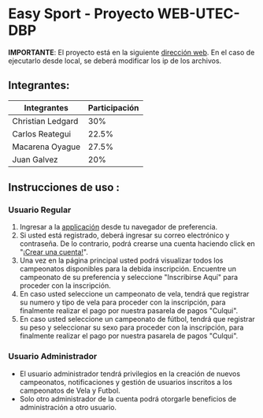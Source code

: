 # Easy Sport - Proyecto WEB-UTEC-DBP

**IMPORTANTE**: El proyecto está en la siguiente [dirección web](http://18.231.72.26/). En el caso de ejecutarlo desde local, se deberá modificar los ip de los archivos.

## Integrantes: 

| Integrantes      |  Participación  |
|------------------|-----------------|
|Christian Ledgard |   30%           |
|Carlos Reategui   |   22.5%         |
|Macarena Oyague   |   27.5%         |
|Juan Galvez       |   20%           |
  
    
 ## Instrucciones de uso :
 ### Usuario Regular
 1. Ingresar a la [applicación](http://18.231.72.26/) desde tu navegador de preferencia.
 2. Si usted está registrado, deberá ingresar su correo electrónico y contraseña. De lo contrario, podrá crearse una cuenta haciendo click en "[¡Crear una cuenta!](http://18.231.72.26/register)".
 3. Una vez en la página principal usted podrá visualizar todos los campeonatos disponibles para la debida inscripción. Encuentre un campeonato de su preferencia y seleccione "Inscribirse Aquí" para proceder con la inscripción.
 4.  En caso usted seleccione un campeonato de vela, tendrá que registrar su numero y  tipo de vela para proceder con la inscripción, para finalmente realizar el pago por nuestra pasarela de pagos "Culqui".
 5. En caso usted seleccione un campeonato de fútbol, tendrá que registrar su peso y seleccionar su sexo para proceder con la inscripción, para finalmente realizar el pago por nuestra pasarela de pagos "Culqui".
 
### Usuario Administrador
* El usuario administrador tendrá privilegios en la creación de nuevos campeonatos, notificaciones y gestión de usuarios inscritos a los campeonatos de Vela y Futbol.
* Solo otro administrador de la cuenta podrá otorgarle beneficios de administración a otro usuario. 
